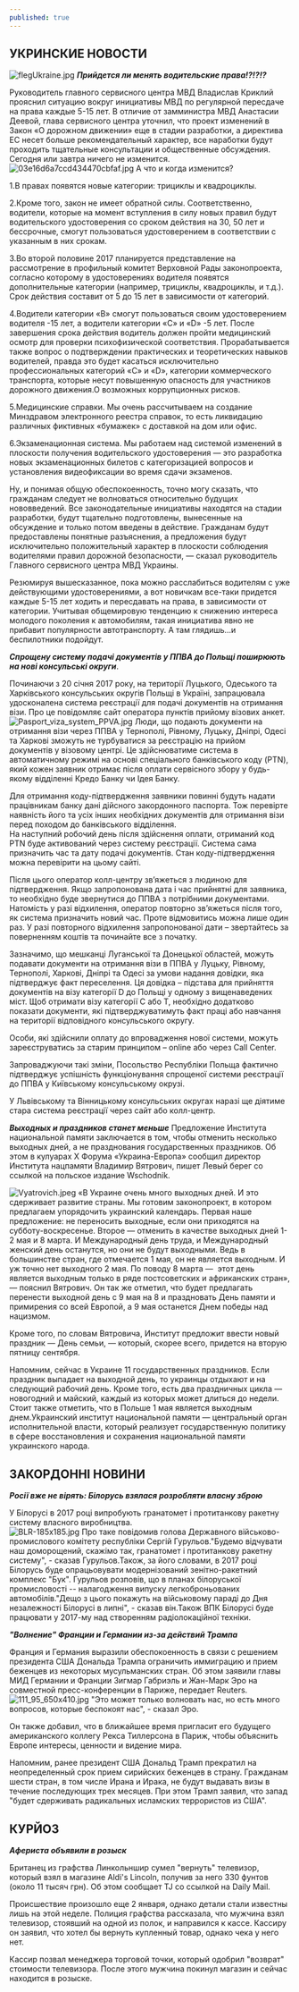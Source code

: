 ```yaml
---
published: true
---
```



## УКРИНСКИЕ НОВОСТИ


![flegUkraine.jpg]({{site.baseurl}}images/flegUkraine.jpg)
_**Прийдется ли менять водительские права!?!?!?**_  

Руководитель главного сервисного центра МВД Владислав Криклий прояснил ситуацию вокруг инициативы МВД по регулярной пересдаче на права каждые 5-15 лет. В отличие от замминистра МВД Анастасии Деевой, глава сервисного центра уточнил, что проект изменений в Закон «О дорожном движении» еще в стадии разработки, а директива ЕС несет больше рекомендательный характер, все наработки будут проходить тщательные консультации и общественные обсуждения. Сегодня или завтра ничего не изменится.  
![03e16d6a7ccd434470cbfaf.jpg]({{site.baseurl}}images/03e16d6a7ccd434470cbfaf.jpg) 
А что и когда изменится?  
 
 1.В правах появятся новые категории: трициклы и квадроциклы.  
 
 2.Кроме того, закон не имеет обратной силы. Соответственно, водители, которые на момент вступления в силу новых правил будут водительского удостоверения со сроком действия на 30, 50 лет и бессрочные, смогут пользоваться удостоверением в соответствии с указанным в них срокам.  
 
 3.Во второй половине 2017 планируется представление на рассмотрение в профильный комитет Верховной Рады законопроекта, согласно которому в удостоверениях водителя появятся дополнительные категории (например, трициклы, квадроциклы, и т.д.). Срок действия составит от 5 до 15 лет в зависимости от категорий.  
 
 4.Водители категории «В» смогут пользоваться своим удостоверением водителя -15 лет, а водители категории «С» и «D» -5 лет. После завершения срока действия водитель должен пройти медицинский осмотр для проверки психофизической соответствия. Прорабатывается также вопрос о подтверждении практических и теоретических навыков водителей, правда это будет касаться исключительно профессиональных категорий «С» и «D», категории коммерческого транспорта, которые несут повышенную опасность для участников дорожного движения.О возможных коррупционных рисков.  
 
 5.Медицинские справки. Мы очень рассчитываем на создание Минздравом электронного реестра справок, то есть ликвидацию различных фиктивных «бумажек» с доставкой на дом или офис.  
 
 6.Экзаменационная система. Мы работаем над системой изменений в плоскости получения водительского удостоверения — это разработка новых экзаменационных билетов с категоризацией вопросов и установления видеофиксации во время сдачи экзаменов.  
 
 Ну, и понимая общую обеспокоенность, точно могу сказать, что гражданам следует не волноваться относительно будущих нововведений. Все законодательные инициативы находятся на стадии разработки, будут тщательно подготовлены, вынесенные на обсуждение и только потом введены в действие. Гражданам будут предоставлены понятные разъяснения, а предложения будут исключительно положительный характер в плоскости соблюдения водителями правил дорожной безопасности, — сказал руководитель Главного сервисного центра МВД Украины.

Резюмируя вышесказанное, пока можно расслабиться водителям с уже действующими удостоверениями, а вот новичкам все-таки придется каждые 5-15 лет ходить и пересдавать на права, в зависимости от категории. Учитывая общемировую тенденцию к снижению интереса молодого поколения к автомобилям, такая инициатива явно не прибавит популярности автотранспорту. А там глядишь…и беспилотники подойдут. 

 _**Спрощену систему подачі документів у ППВА до Польщі поширюють на нові консульські округи**_. 
 
 Починаючи з 20 січня 2017 року, на території Луцького, Одеського та Харківського консульських округів Польщі в Україні, запрацювала удосконалена система реєстрації для подачі документів на отримання візи. Про це повідомляє сайт оператора пунктів прийому візових анкет.  
 ![Pasport_viza_system_PPVA.jpg]({{site.baseurl}}images/Pasport_viza_system_PPVA.jpg) 
 Люди, що подають документи на отримання візи через ППВА у Тернополі, Рівному, Луцьку, Дніпрі, Одесі та Харкові зможуть не турбуватися за реєстрацію на прийом документів у візовому центрі. Це здійснюватиме система в автоматичному режимі на основі спеціального банківського коду (PTN), який кожен заявник отримає після оплати сервісного збору у будь-якому відділенні Кредо Банку чи Ідея Банку.

Для отримання коду-підтвердження заявники повинні будуть надати працівникам банку дані дійсного закордонного паспорта. Тож перевірте наявність його та усіх інших необхідних документів для отримання візи перед походом до банківського відділення.  
На наступний робочий день після здійснення оплати, отриманий код PTN буде активований через систему реєстрації. Система сама призначить час та дату подачі документів. Стан коду-підтвердження можна перевірити на цьому сайті.

Після цього оператор колл-центру зв’яжеться з людиною для підтвердження. Якщо запропонована дата і час прийнятні для заявника, то необхідно буде звернутися до ППВА з потрібними документами. Натомість у разі відхилення, оператор повторно зв’яжеться після того, як система призначить новий час. Проте відмовитись можна лише один раз. У разі повторного відхилення запропонованої дати – звертайтесь за поверненням коштів та починайте все з початку.

Зазначимо, що мешканці Луганської та Донецької областей, можуть подавати документи на отримання візи в ППВА у Луцьку, Рівному, Тернополі, Харкові, Дніпрі та Одесі за умови надання довідки, яка підтверджує факт переселення. Ця довідка – підстава для прийняття документів на візу категорії D до Польщі у одному з вищенаведених міст. Щоб отримати візу категорії С або Т, необхідно додатково показати документи, які підтверджуватимуть факт праці або навчання на території відповідного консульського округу.

Особи, які здійснили оплату до впровадження нової системи, можуть зареєструватись за старим принципом – online або через Call Center.

Запроваджуючи такі зміни, Посольство Республіки Польща фактично підтверджує успішність функціонування спрощеної системи реєстрації до ППВА у Київському консульському окрузі.

У Львівському та Вінницькому консульських округах наразі ще діятиме стара система реєстрації через сайт або колл-центр.

 

_**Выходных и праздников станет меньше**_
 Предложение Института национальной памяти заключается в том, чтобы отменить несколько выходных дней, а не празднования государственных праздников. Об этом в кулуарах Х Форума «Украина-Европа» сообщил директор  Института нацпамяти Владимир Вятрович, пишет Левый берег со ссылкой на польское издание Wschodnik.  
 
 ![Vyatrovich.jpeg]({{site.baseurl}}images/Vyatrovich.jpeg)
 «В Украине очень много выходных дней. И это сдерживает развитие страны. Мы готовим законопроект, в котором предлагаем упорядочить украинский календарь. Первая наше предложение: не переносить выходные, если они приходятся на субботу-воскресенье. Второе — отменить в качестве выходных дней 1-2 мая и 8 марта. И Международный день труда, и Международный женский день останутся, но они не будут выходными. Ведь в большинстве стран, где отмечается 1 мая, он не является выходным. И уж точно нет выходного 2 мая. По поводу 8 марта —  этот день является выходным только в ряде постсоветских и африканских стран», — пояснил Вятрович.
Он так
же отметил, что будет предлагать перенести выходной день с 9 мая на 8 и праздновать День памяти и примирения со всей Европой, а 9 мая останется Днем победы над нацизмом.


Кроме того, по словам Вятровича, Институт предложит ввести новый праздник — День семьи, — который, скорее всего, придется на вторую пятницу сентября.


Напомним, сейчас в Украине 11 государственных праздников. Если праздник выпадает на выходной день, то украинцы отдыхают и на следующий рабочий день. Кроме того, есть два праздничных цикла — новогодний и майский, каждый из которых может длиться до недели. Стоит также отметить, что в Польше 1 мая является выходным днем.Уkраинский институт национальной памяти — центральный орган исполнительной власти, который реализует государственную политику в сфере восстановления и сохранения национальной памяти украинского народа. 

## ЗАКОРДОННI НОВИНИ 

_**Росії вже не вірять: Білорусь взялася розробляти власну зброю**_

У Білорусі в 2017 році випробують гранатомет і протитанкову ракетну систему власного виробництва.  
![BLR-185x185.jpg]({{site.baseurl}}images/BLR-185x185.jpg)
Про таке повідомив голова Державного військово-промислового комітету республіки Сергій Гурульов."Будемо відчувати наш доморощений, скажімо так, гранатомет і протитанкову ракетну систему", - сказав Гурульов.Також, за його словами, в 2017 році Білорусь буде опрацьовувати модернізований зенітно-ракетний комплекс "Бук". Гурульов розповів, що в планах білоруської промисловості -- налагодження випуску легкоброньованих автомобілів."Дещо з цього покажуть на військовому параді до Дня незалежності Білорусі в липні", - сказав він.Також ВПК Білорусі буде працювати у 2017-му над створенням радіолокаційної техніки.
 
 _**"Волнение" Франции и Германии из-за действий Трампа**_ 
 
 Франция и Германия выразили обеспокоенность в связи с решением президента США Дональда Трампа ограничить иммиграцию и прием беженцев из некоторых мусульманских стран. Об этом заявили главы МИД Германии и Франции Зигмар Габриэль и Жан-Марк Эро на совместной пресс-конференции в Париже, передает Reuters.  
 ![111_95_650x410.jpg]({{site.baseurl}}images/111_95_650x410.jpg)
 "Это может только волновать нас, но есть много вопросов, которые беспокоят нас", - сказал Эро.

Он также добавил, что в ближайшее время пригласит его будущего американского коллегу Рекса Тиллерсона в Париж, чтобы объяснить Европе интересы, ценности и видение мира.

Напомним, ранее президент США Дональд Трамп прекратил на неопределенный срок прием сирийских беженцев в страну. Гражданам шести стран, в том числе Ирана и Ирака, не будут выдавать визы в течение последующих трех месяцев. При этом Трамп заявил, что запад "будет сдерживать радикальных исламских террористов из США".  
 
 
 ## КУРЙОЗ
 
  
_**Афериста объявили в розыск**_

Британец из графства Линкольншир сумел "вернуть" телевизор, который взял в магазине Aldi's Lincoln, получив за него 330 фунтов (около 11 тысяч грн). Об этом сообщает TJ со ссылкой на Daily Mail.

Происшествие произошло еще 2 января, однако детали стали известны лишь на этой неделе. Полиция графства рассказала, что мужчина взял телевизор, стоявший на одной из полок, и направился к кассе. Кассиру он заявил, что хотел бы вернуть купленный товар, однако чека у него нет.

Кассир позвал менеджера торговой точки, который одобрил "возврат" стоимости телевизора. После этого мужчина покинул магазин и сейчас находится в розыске.



 
 

